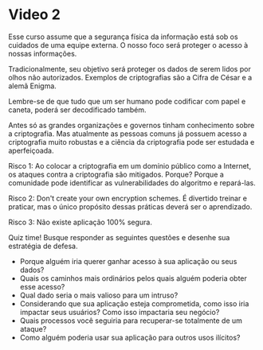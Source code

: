 # Video 2 

Esse curso assume que a segurança física da informação está sob os cuidados de uma equipe externa.
O nosso foco será proteger o acesso à nossas informações.  

Tradicionalmente, seu objetivo será proteger os dados de serem lidos por olhos não autorizados.
Exemplos de criptografias são a Cifra de César e a alemã Enigma.  

Lembre-se de que tudo que um ser humano pode codificar com papel e caneta, poderá ser decodificado também.  

Antes só as grandes organizações e governos tinham conhecimento sobre a criptografia. Mas atualmente as pessoas comuns já possuem acesso a criptografia muito robustas e a ciência da criptografia pode ser estudada e aperfeiçoada.   

Risco 1: Ao colocar a criptografia em um domínio público como a Internet, os ataques contra a criptografia são mitigados. Porque? Porque a comunidade pode identificar as vulnerabilidades do algoritmo e repará-las.  

Risco 2: Don't create your own encryption schemes. É divertido treinar e praticar, mas o único propósito dessas práticas deverá ser o aprendizado.  

Risco 3: Não existe aplicação 100% segura.  

Quiz time! Busque responder as seguintes questões e desenhe sua estratégia de defesa.  

+ Porque alguém iria querer ganhar acesso à sua aplicação ou seus dados?  
+ Quais os caminhos mais ordinários pelos quais alguém poderia obter esse acesso?  
+ Qual dado seria o mais valioso para um intruso?  
+ Considerando que sua aplicação esteja comprometida, como isso iria impactar seus usuários? Como isso impactaria seu negócio?  
+ Quais processos você seguiria para recuperar-se totalmente de um ataque?  
+ Como alguém poderia usar sua aplicação para outros usos ilícitos?  
